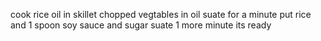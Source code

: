 cook rice 
oil in skillet 
chopped vegtables in oil
suate for a minute 
put rice 
and 1 spoon soy sauce and sugar
suate 1 more minute
its ready